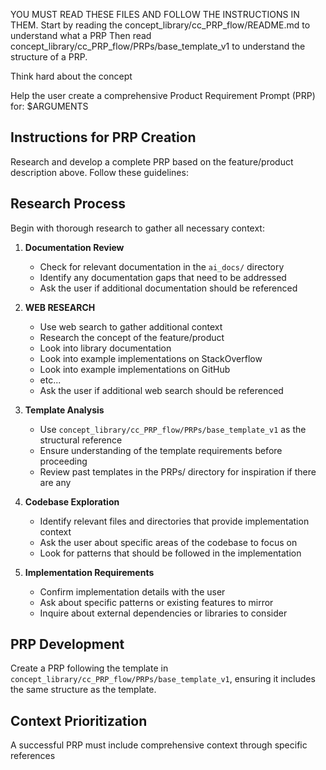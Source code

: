 YOU MUST READ THESE FILES AND FOLLOW THE INSTRUCTIONS IN THEM.
Start by reading the concept_library/cc_PRP_flow/README.md to understand what a PRP
Then read concept_library/cc_PRP_flow/PRPs/base_template_v1 to understand the structure of a PRP.

Think hard about the concept

Help the user create a comprehensive Product Requirement Prompt (PRP) for: $ARGUMENTS

## Instructions for PRP Creation

Research and develop a complete PRP based on the feature/product description above. Follow these guidelines:

## Research Process

Begin with thorough research to gather all necessary context:

1. **Documentation Review**
   - Check for relevant documentation in the `ai_docs/` directory
   - Identify any documentation gaps that need to be addressed
   - Ask the user if additional documentation should be referenced

2. **WEB RESEARCH**
   - Use web search to gather additional context
   - Research the concept of the feature/product
   - Look into library documentation
   - Look into example implementations on StackOverflow
   - Look into example implementations on GitHub
   - etc...
   - Ask the user if additional web search should be referenced

3. **Template Analysis**
   - Use `concept_library/cc_PRP_flow/PRPs/base_template_v1` as the structural reference
   - Ensure understanding of the template requirements before proceeding
   - Review past templates in the PRPs/ directory for inspiration if there are any

4. **Codebase Exploration**
   - Identify relevant files and directories that provide implementation context
   - Ask the user about specific areas of the codebase to focus on
   - Look for patterns that should be followed in the implementation

5. **Implementation Requirements**
   - Confirm implementation details with the user
   - Ask about specific patterns or existing features to mirror
   - Inquire about external dependencies or libraries to consider

## PRP Development

Create a PRP following the template in `concept_library/cc_PRP_flow/PRPs/base_template_v1`, ensuring it includes the same structure as the template.

## Context Prioritization

A successful PRP must include comprehensive context through specific references